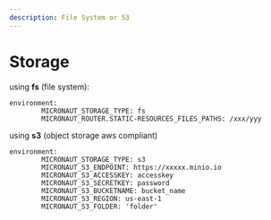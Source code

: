 ```yaml
---
description: File System or S3
---
```


# Storage

using **fs** \(file system\):

```text
environment:
        MICRONAUT_STORAGE_TYPE: fs
        MICRONAUT_ROUTER.STATIC-RESOURCES_FILES_PATHS: /xxx/yyy

```

using **s3** \(object storage aws compliant\) 

```text
environment:
        MICRONAUT_STORAGE_TYPE: s3
        MICRONAUT_S3_ENDPOINT: https://xxxxx.minio.io
        MICRONAUT_S3_ACCESSKEY: accesskey
        MICRONAUT_S3_SECRETKEY: password
        MICRONAUT_S3_BUCKETNAME: bucket_name
        MICRONAUT_S3_REGION: us-east-1
        MICRONAUT_S3_FOLDER: 'folder'
```




